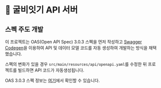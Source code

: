 # 🎣 굴비잇기 API 서버

## 스펙 주도 개발

이 프로젝트는 OAS(Open API Spec) 3.0.3 스펙을 먼저 작성하고 [Swagger
Codegen](https://github.com/swagger-api/swagger-codegen)을 이용하여 API 및
데이터 모델 코드를 자동 생성하여 개발하는 방식을 채택했습니다.

스펙의 변화가 있을 경우 `src/main/resources/api/openapi.yaml`를 수정한 뒤
프로젝트를 빌드하면 API 코드가 자동생성됩니다.

OAS 3.0.3 스펙 정보는 [여기](https://spec.openapis.org/oas/v3.0.3.html#schema-object)에서 확인할 수 있습니다.

